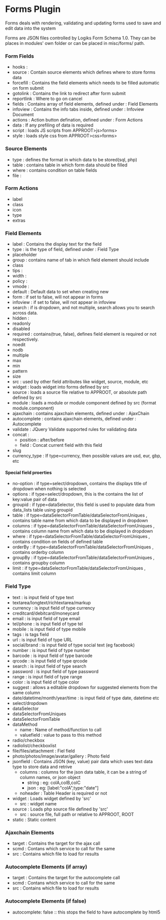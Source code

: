 Forms Plugin
============

Forms deals with rendering, validating and updating forms used to save and edit data into the system

Forms are JSON files controlled by Logiks Form Schema 1.0. They can be places in modules' own folder or can be placed in misc/forms/ path.


### Form Fields
+ hooks : 
+ source : Contain source elements which defines where to store forms data
+ forcefill : Contains the field elements which needs to be filled automatic on form submit
+ gotolink : Contains the link to redirect after form submit
+ reportlink : Where to go on cancel
+ fields : Contains array of field elements,  defined under : Field Elements
+ infoview : Contains the info tabs inside,  defined under : Infoview Document
+ actions : Action button defination, defined under : Form Actions
+ data : If any prefiling of data is required
+ script : loads JS scripts from APPROOT>js>forms>
+ style : loads style css from APPROOT>css>forms>



### Source Elements
+ type : defines the format in which data to be stored(sql, php)
+ table : contains table in which form data should be filled
+ where : contains condition on table fields
+ file : 


### Form Actions
+ label
+ class
+ icon
+ type
+ extras

### Field Elements
+ label : Contains the display text for the field
+ type : is the type of field, defined under : Field Type
+ placeholder
+ group : contains name of tab in which field element should include
+ class
+ tips : 
+ width : 
+ policy : 
+ vmode : 
+ default : Default data to set when creating new
+ form : if set to false, will not appear in forms
+ infoview : if set to false, will not appear in infoview
+ search : if is dropdown, and not multiple, search allows you to search across data.
+ hidden : 
+ readonly
+ disabled
+ required : contains(true, false), defines field element is required or not respectively.
+ noedit
+ nodb
+ multiple
+ max
+ min
+ pattern
+ size
+ src : used by other field attributes like widget, source, module, etc
+ widget : loads widget into forms defined by src
+ source : loads a source file relative to APPROOT, or absolute path defined by src
+ module : loads a module or module component defined by src (format module.component)
+ ajaxchain : contains ajaxchain elements, defined under : AjaxChain
+ autocomplete : contains ajaxchain elements, defined under : Autocomplete
+ validate : JQuery Validate supported rules for validating data
+ concat : 
	+ position : after/before
	+ field : Concat current field with this field
+ slug
+ currency_type : If type=currency, then possible values are usd, eur, gbp, etc

#### Special field proerties
+ no-option : if type=select/dropdown, contains the displays title of dropdown when nothing is selected
+ options : if type=select/dropdown, this is the contains the list of key:value pair of data
+ groupid : if type=dataSelector, this field is used to populate data from data_lists table using groupid
+ table :  if type=dataSelectorFromTable/dataSelectorFromUniques , contains table name from which data to be displayed in dropdown
+ columns : if type=dataSelectorFromTable/dataSelectorFromUniques , contains column name from which data to be displayed in dropdown
+ where : if type=dataSelectorFromTable/dataSelectorFromUniques , contains condition on fields of defined table
+ orderBy : if type=dataSelectorFromTable/dataSelectorFromUniques , contains orderby column
+ groupBy :  if type=dataSelectorFromTable/dataSelectorFromUniques , contains groupby column
+ limit :  if type=dataSelectorFromTable/dataSelectorFromUniques , contains limit column
	


### Field Type
+ text : is input field of type text
+ textarea/longtext/richtextarea/markup
+ currency : is input field of type currency
+ creditcard/debitcard/moneycard
+ email : is input field of type email
+ tel/phone : is input field of type tel
+ mobile : is input field of type mobile
+ tags : is tags field
+ url : is input field of type URL
+ social/brand : is input field of type social text (eg facebook)
+ number : is input field of type number
+ barcode : is input field of type barcode
+ qrcode : is input field of type qrcode
+ search : is input field of type search
+ password : is input field of type password
+ range : is input field of type range
+ color : is input field of type color
+ suggest : allows a editable dropdown for suggested elements from the same column
+ date/datetime/month/year/time  : is input field of type date, datetime etc
+ select/dropdown
+ dataSelector 
+ dataSelectorFromUniques 
+ dataSelectorFromTable
+ dataMethod 
	+ name : Name of method/function to call
	+ valuefield : value to pass to this method
+ radio/checkbox
+ radiolist/checkboxlist
+ file/files/attachment : Fiel field
+ photo/photos/image/avatar/gallery : Photo field
+ jsonfield : Contains JSON (key, value) pair data which uses text data type to store data and retrive
	+ columns : columns for the json data table, it can be a string of column names, or json object
		+ string : eg: colA,colB,colC
		+ json : eg: [label:"colA",type:"date"]
	+ noheader : Table Header is required or not
+ widget :  Loads widget defined by 'src'
	+ src : widget name
+ source : Loads php source file defined by 'src'
	+ src : source file, full path or relative to APPROOT, ROOT
+ static : Static content

### Ajaxchain  Elements
+ target : Contains the target for the ajax call
+ scmd : Contans which service to call for the same
+ src : Contains which file to load for results

### Autocomplete Elements (if array)
+ target : Contains the target for the autocomplete  call
+ scmd : Contans which service to call for the same
+ src : Contains which file to load for results

### Autocomplete Elements (if false)
+ autocomplete: false :: this stops the field to have autocomplete by html5